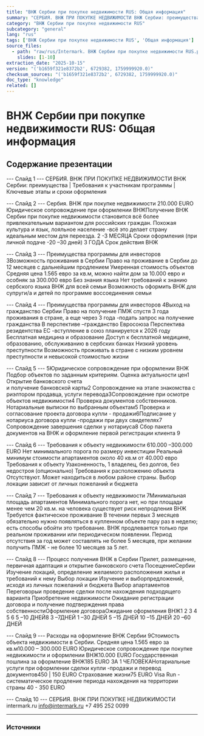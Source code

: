 ```yaml
---
title: "ВНЖ Сербии при покупке недвижимости RUS: Общая информация"
summary: "СЕРБИЯ. ВНЖ ПРИ ПОКУПКЕ НЕДВИЖИМОСТИ ВНЖ Сербии: преимущества   |   Требования к участникам программы   |    Ключевые этапы и сроки оформления Сербия. ВНЖ при покупке"
category: "ВНЖ Сербии при покупке недвижимости RUS"
subcategory: "general"
lang: "rus"
tags: ['ВНЖ Сербии при покупке недвижимости RUS', 'Общая информация']
source_files:
  - path: "raw/rus/Intermark. ВНЖ Сербии при покупке недвижимости RUS.pdf"
    slides: [1-10]
extraction_date: "2025-10-15"
version: "('b1659f321e8372b2', 6729382, 1759999920.0)"
checksum_sources: "('b1659f321e8372b2', 6729382, 1759999920.0)"
doc_type: "knowledge"
related: []
---
```


# ВНЖ Сербии при покупке недвижимости RUS: Общая информация

## Содержание презентации

--- Слайд 1 ---
СЕРБИЯ. ВНЖ ПРИ ПОКУПКЕ НЕДВИЖИМОСТИ
ВНЖ Сербии: преимущества   |   Требования к участникам программы   |    Ключевые этапы и сроки оформления

--- Слайд 2 ---
Сербия. ВНЖ при покупке 
недвижимости
210.000 EURO
Юридическое сопровождение при оформлении ВНЖПолучение ВНЖ Сербии при покупке недвижимости становится 
всё более привлекательным вариантом для российских 
граждан. 
Похожая культура и язык, лояльное население -всё это 
делает страну идеальным местом для переезда. 
2 -3 МЕСЯЦА
Сроки оформления (при личной подаче -20 –30 дней)
3 ГОДА
Срок действия ВНЖ

--- Слайд 3 ---
Преимущества
программы для инвесторов
3Возможность проживания в Сербии
Право на проживание в Сербии до 12 месяцев 
с дальнейшим продлением
Умеренная стоимость объектов 
Средняя цена 1.565 евро за кв.м, можно найти дом
за 10.000 евро и особняк за 300.000 евро
Без знания языка
Нет требований к знанию сербского языка
ВНЖ для всей семьи
Возможность оформить ВНЖ для супруги/а и детей по программе воссоединения семьи

--- Слайд 4 ---
Преимущества
программы для инвесторов
4Выход на гражданство Сербии
Право на получение ПМЖ спустя 3 года проживания
в стране, а еще через 3 года -подать запрос на 
получение гражданства
В перспективе –гражданство Евросоюза
Перспектива резидентства ЕС -вступление в союз 
планируется к 2026 году
Бесплатная медицина и образование
Доступ к бесплатной медицине, образованию, 
обслуживанию в сербских банках
Низкий уровень преступности
Возможность проживать в стране с низким уровнем преступности и невысокой стоимостью жизни

--- Слайд 5 ---
5Юридическое сопровождение при оформлении ВНЖ
Подбор объектов по 
заданным критериям. Оценка 
актуальности цен1
Открытие банковского счета  
и получение банковской карты2
Сопровождение на этапе 
знакомства с риэлтором 
продавца, услуги перевода3Сопровождение 
при осмотре объектов 
недвижимости4
Проверка документов 
собственников. Нотариальные 
выписки по выбранным объектам5
Проверка и согласование 
проекта договора купли -
продажи6Подписание у нотариуса договора купли -продажи при 
двух свидетелях7
Сопровождение завершения сделки у 
нотариуса8
Сбор пакета документов
на ВНЖ и оформление первой 
регистрации клиента 9

--- Слайд 6 ---
Требования к объекту 
недвижимости
610.000 –300.000 EURO
Нет минимального порога по размеру инвестиции
Реальный минимум стоимости апартаментов около 40 кв.м
от 40.000 евро
Требования к объекту
Узаконенность, 1 владелец, без долгов, без недостроя (опционально)
Требования к расположению объекта
Отсутствуют. Может находиться в любом районе 
страны. Выбор локации зависит от личных 
пожеланий и бюджета

--- Слайд 7 ---
Требования к объекту 
недвижимости
7Минимальная площадь апартаментов
Минимального порога нет, но при площади менее чем 20 
кв.м. на человека существует риск непродления ВНЖ
Требуется фактическое проживание
В течении первых 3 месяцев обязательно нужно появляться в купленном объекте пару раз в неделю; есть способы обойти 
это требование.
ВНЖ продлевается только при реальном проживании или 
периодическом появлении. Период отсутствия за год может 
составлять не более 5 месяцев, при желании получить ПМЖ -
не более 10 месяцев за 5 лет.

--- Слайд 8 ---
Процесс получения ВНЖ в Сербии
Прилет, размещение, 
первичная адаптация и открытие банковского счета ПосещениеСербии
Изучение локаций, определение желаемого расположения жилья и требований к нему Выбор локации
Изучение и выборпредложений, исходя из личных пожеланий и бюджета Выбор апартаментов
Переговорыи проведение сделки после нахождения подходящего варианта Приобретение недвижимости
Ожидание регистрации договора и получение подтверждения права собственностиОформление договораОжидание оформления ВНЖ1 2 3 4 5 6
5 –10 ДНЕЙ8
3 –7ДНЕЙ 1 –30 ДНЕЙ 5 –15 ДНЕЙ 10 –15 ДНЕЙ 20 –60 ДНЕЙ

--- Слайд 9 ---
Расходы на оформление ВНЖ Сербии
9Стоимость объекта недвижимости в Сербии.
Средняя цена 1.565 евро за кв.м10.000 – 300.000 EURO
Юридическое сопровождение при покупке недвижимости и оформлении ВНЖ10.000 EURO
Государственная пошлина за оформление ВНЖ185 EURO ЗА 1 ЧЕЛОВЕКАНотариальные услуги при оформлении сделки купли -продажи и 
перевод документов450  |  150 EURO
Страхование жизни75 EURO
Visa Run -  систематическое продление периода нахождения 
на территории страны  40 - 350 EURO

--- Слайд 10 ---
СЕРБИЯ. ВНЖ ПРИ ПОКУПКЕ НЕДВИЖИМОСТИ
intermark.ru info@intermark.ru +7 495 252 0099


---

### Источники
[^src1]: raw/Intermark. ВНЖ Сербии при покупке недвижимости RUS.pdf → слайды 1–10
